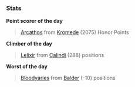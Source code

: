 

### Stats

**Point scorer of the day**
>[Arcathos](/#/character/Kromede/670253) from [Kromede](/#/ranking/Kromede)  (2075) Honor Points


**Climber of the day**
>[Lelixir](/#/character/Calindi/429536) from [Calindi](/#/ranking/Calindi)  (288) positions


**Worst of the day**
>[Bloodyaries](/#/character/Balder/975919) from [Balder](/#/ranking/Balder)  (-10) positions


